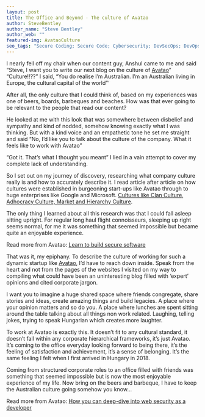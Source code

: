 ```yaml
---
layout: post
title: The Office and Beyond - The culture of Avatao
author: SteveBentley
author_name: "Steve Bentley"
author_web: ""
featured-img: AvataoCulture
seo_tags: "Secure Coding; Secure Code; Cybersecurity; DevSecOps; DevOps"
---
```


<!--excerpt-->

I nearly fell off my chair when our content guy, Anshul came to me and said 
“Steve, I want you to write our next blog on the culture of [Avatao](https://avatao.com)”
“Culture!!??” I said, “You do realise I’m Australian. I’m an Australian living in Europe, the cultural capital of the world”’

After all, the only culture that I could think of, based on my experiences was one of beers, boards, barbeques and beaches. How was that ever going to be relevant to the people that read our content?

He looked at me with this look that was somewhere between disbelief and sympathy and kind of nodded, somehow knowing exactly what I was thinking. But with a kind voice and an empathetic tone he set me straight and said “No, I’d like you to talk about the culture of the company. What it feels like to work with Avatao”

“Got it. That’s what I thought you meant” I lied in a vain attempt to cover my complete lack of understanding.

So I set out on my journey of discovery, researching what company culture really is and how to accurately describe it. I read article after article on how cultures were established in burgeoning start-ups like Avatao through to huge enterprises like Google and Microsoft. [Cultures like Clan Culture, Adhocracy Culture, Market and Hierarchy Culture](https://www.artsfwd.org/4-types-org-culture/). 

 The only thing I learned about all this research was that I could fall asleep sitting upright. For regular long haul flight connoisseurs, sleeping up right seems normal, for me it was something that seemed impossible but became quite an enjoyable experience.


Read more from Avatao: [Learn to build secure software](https://blog.avatao.com/Learn-to-build-secure-software/)


That was it, my epiphany. To describe the culture of working for such a dynamic startup like [Avatao](https://avatao.com), I’d have to reach down inside. Speak from the heart and not from the pages of the websites I visited on my way to compiling what could have been an uninteresting blog filled with ‘expert’ opinions and cited corporate jargon.

I want you to imagine a huge shared space where friends congregate, share stories and ideas, create amazing things and build legacies. A place where your opinion matters and so do you. A place where lunches are spent sitting around the table talking about all things non work related. Laughing, telling jokes, trying to speak Hungarian which creates more laughter. 

To work at Avatao is exactly this. It doesn’t fit to any cultural standard, it doesn’t fall within any corporate hierarchical frameworks, it’s just Avatao.
It’s coming to the office everyday looking forward to being there, it’s the feeling of satisfaction and achievement, it’s a sense of belonging. It’s the same feeling I felt when I first arrived in Hungary in 2018. 

Coming from structured corporate roles to an office filled with friends was something that seemed impossible but is now the most enjoyable experience of my life. Now bring on the beers and barbeque, I have to keep the Australian culture going somehow you know…


Read more from Avatao: [How you can deep-dive into web security as a developer](https://blog.avatao.com/How-to-dive-into-web-security-as-a-developer/)
